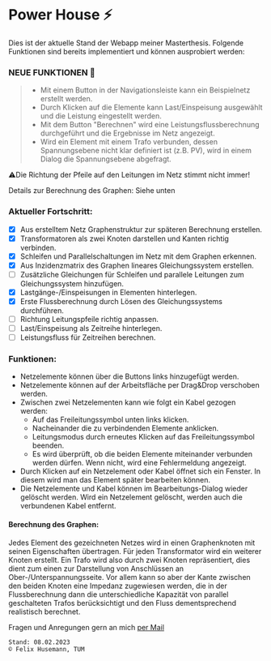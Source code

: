 # Power House ⚡ #

Dies ist der aktuelle Stand der Webapp meiner Masterthesis. Folgende Funktionen sind bereits implementiert und können ausprobiert werden:

### NEUE FUNKTIONEN 🎉 ###
> - Mit einem Button in der Navigationsleiste kann ein Beispielnetz erstellt werden.
> - Durch Klicken auf die Elemente kann Last/Einspeisung ausgewählt und die Leistung eingestellt werden.
> - Mit dem Button "Berechnen" wird eine Leistungsflussberechnung durchgeführt und die Ergebnisse im Netz angezeigt.
> - Wird ein Element mit einem Trafo verbunden, dessen Spannungsebene nicht klar definiert ist (z.B. PV), wird in einem Dialog die Spannungsebene abgefragt.

⚠️Die Richtung der Pfeile auf den Leitungen im Netz stimmt nicht immer!

Details zur Berechnung des Graphen: Siehe unten

### Aktueller Fortschritt: ###
- [x]  Aus erstelltem Netz Graphenstruktur zur späteren Berechnung erstellen.
- [x]  Transformatoren als zwei Knoten darstellen und Kanten richtig verbinden.
- [x]  Schleifen und Parallelschaltungen im Netz mit dem Graphen erkennen.
- [x]  Aus Inzidenzmatrix des Graphen lineares Gleichungssystem erstellen.
- [ ]  Zusätzliche Gleichungen für Schleifen und parallele Leitungen zum Gleichungssystem hinzufügen.
- [x]  Lastgänge-/Einspeisungen in Elementen hinterlegen.
- [x]  Erste Flussberechnung durch Lösen des Gleichungssystems durchführen.
- [ ]  Richtung Leitungspfeile richtig anpassen.
- [ ]  Last/Einspeisung als Zeitreihe hinterlegen.
- [ ]  Leistungsfluss für Zeitreihen berechnen.

### Funktionen: ###
- Netzelemente können über die Buttons links hinzugefügt werden.
- Netzelemente können auf der Arbeitsfläche per Drag&Drop verschoben werden.
- Zwischen zwei Netzelementen kann wie folgt ein Kabel gezogen werden:
  - Auf das Freileitungssymbol unten links klicken.
  - Nacheinander die zu verbindenden Elemente anklicken.
  - Leitungsmodus durch erneutes Klicken auf das Freileitungssymbol beenden.
  - Es wird überprüft, ob die beiden Elemente miteinander verbunden werden dürfen. Wenn nicht, wird eine Fehlermeldung angezeigt.
- Durch Klicken auf ein Netzelement oder Kabel öffnet sich ein Fenster. In diesem wird man das Element später bearbeiten können.
- Die Netzelemente und Kabel können im Bearbeitungs-Dialog wieder gelöscht werden. Wird ein Netzelement gelöscht, werden auch die verbundenen Kabel entfernt.

#### Berechnung des Graphen: ####
Jedes Element des gezeichneten Netzes wird in einen Graphenknoten mit seinen Eigenschaften übertragen. Für jeden Transformator wird ein weiterer Knoten erstellt. 
  Ein Trafo wird also durch zwei Knoten repräsentiert, dies dient zum einen zur Darstellung von Anschlüssen an Ober-/Unterspannungsseite. Vor allem kann so aber der 
  Kante zwischen den beiden Knoten eine Impedanz zugewiesen werden, die in der Flussberechnung dann die unterschiedliche Kapazität von parallel geschalteten Trafos berücksichtigt und den Fluss dementsprechend realistisch berechnet.

Fragen und Anregungen gern an mich [per Mail](mailto:felix.husemann@tum.de)
~~~
Stand: 08.02.2023
© Felix Husemann, TUM
~~~
